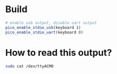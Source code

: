 # Build

```cmake
# enable usb output, disable uart output
pico_enable_stdio_usb(keyboard 1)
pico_enable_stdio_uart(keyboard 0)
```

# How to read this output?

```bash
sudo cat /dev/ttyACM0
```
